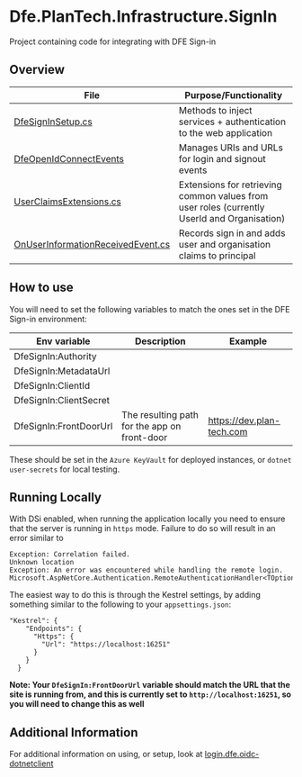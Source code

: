 # Dfe.PlanTech.Infrastructure.SignIn

Project containing code for integrating with DFE Sign-in

## Overview

| File                                                            | Purpose/Functionality                                                                              |
| --------------------------------------------------------------- | -------------------------------------------------------------------------------------------------- |
| [DfeSignInSetup.cs](./DfeSignInSetup.cs)                        | Methods to inject services + authentication to the web application                                 |
| [DfeOpenIdConnectEvents](./DfeOpenIdConnectEvents.cs)           | Manages URIs and URLs for login and signout events |
| [UserClaimsExtensions.cs](./Extensions/UserClaimsExtensions.cs) | Extensions for retrieving common values from user roles (currently UserId and Organisation)       |
| [OnUserInformationReceivedEvent.cs](./ConnectEvents/OnUserInformationReceivedEvent.cs) | Records sign in and adds user and organisation claims to principal       |

## How to use

You will need to set the following variables to match the ones set in the DFE Sign-in environment:

| Env variable           | Description                                  | Example                   |
| ---------------------- | -------------------------------------------- | ------------------------- |
| DfeSignIn:Authority    |                                              |                           |
| DfeSignIn:MetadataUrl  |                                              |                           |
| DfeSignIn:ClientId     |                                              |                           |
| DfeSignIn:ClientSecret |                                              |                           |
| DfeSignIn:FrontDoorUrl | The resulting path for the app on front-door | https://dev.plan-tech.com |

These should be set in the `Azure KeyVault` for deployed instances, or `dotnet user-secrets` for local testing.

## Running Locally

With DSi enabled, when running the application locally you need to ensure that the server is running in `https` mode. Failure to do so will result in an error similar to 

```
Exception: Correlation failed.
Unknown location
Exception: An error was encountered while handling the remote login.
Microsoft.AspNetCore.Authentication.RemoteAuthenticationHandler<TOptions>.HandleRequestAsync()
```

The easiest way to do this is through the Kestrel settings, by adding something similar to the following to your `appsettings.json`:

``` 
"Kestrel": {
    "Endpoints": {
      "Https": {
        "Url": "https://localhost:16251"
      }
    }
  }
```

**Note: Your `DfeSignIn:FrontDoorUrl` variable should match the URL that the site is running from, and this is currently set to `http://localhost:16251`, so you will need to change this as well**


## Additional Information

For additional information on using, or setup, look at [login.dfe.oidc-dotnetclient](https://github.com/DFE-Digital/login.dfe.oidc-dotnetclient)
